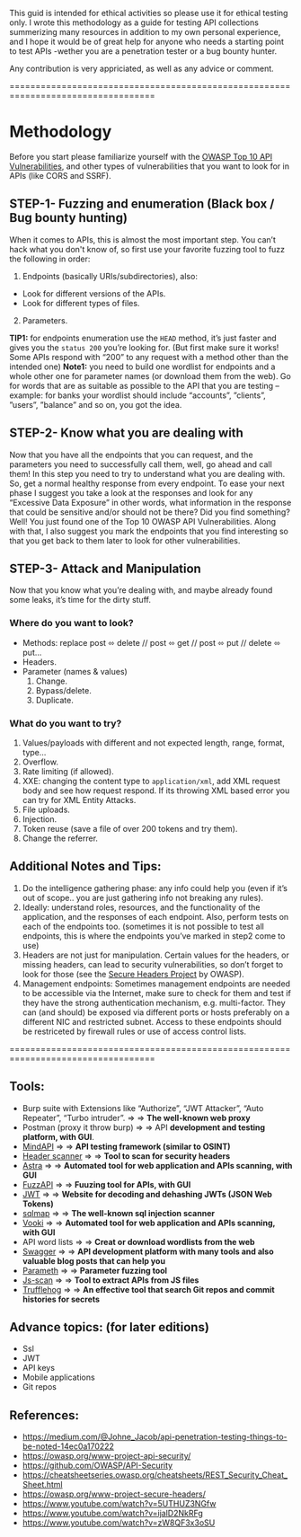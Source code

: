 This guid is intended for ethical activities so please use it for ethical testing only.
I wrote this methodology as a guide for testing API collections summerizing many resources in addition to my own personal experience, and I hope it would be of great help for anyone who needs a starting point to test APIs -wether you are a penetration tester or a bug bounty hunter.

Any contribution is very appriciated, as well as any advice or comment.

==================================================================================

# Methodology
Before you start please familiarize yourself with the [OWASP Top 10 API Vulnerabilities](https://owasp.org/www-project-api-security/), and other types of vulnerabilities that you want to look for in APIs (like CORS and SSRF).

## STEP-1- Fuzzing and enumeration (Black box / Bug bounty hunting)
When it comes to APIs, this is almost the most important step. You can’t hack what you don't know of, so first use your favorite fuzzing tool to fuzz the following in order:
1. Endpoints (basically URIs/subdirectories), also:
  - Look for different versions of the APIs.
  - Look for different types of files.
2. Parameters.

**TIP1:** for endpoints enumeration use the `HEAD` method, it’s just faster and gives you the `status 200` you’re looking for. (But first make sure it works! Some APIs respond with “200” to any request with a method other than the intended one)
**Note1:** you need to build one wordlist for endpoints and a whole other one for parameter names (or download them from the web). Go for words that are as suitable as possible to the API that you are testing –example: for banks your wordlist should include “accounts”, ”clients”, ”users”, ”balance” and so on, you got the idea.

## STEP-2- Know what you are dealing with
Now that you have all the endpoints that you can request, and the parameters you need to successfully call them, well, go ahead and call them! In this step you need to try to understand what you are dealing with. So, get a normal healthy response from every endpoint. To ease your next phase I suggest you take a look at the responses and look for any “Excessive Data Exposure” in other words, what information in the response that could be sensitive and/or should not be there? Did you find something? Well! You just found one of the Top 10 OWASP API Vulnerabilities. Along with that, I also suggest you mark the endpoints that you find interesting so that you get back to them later to look for other vulnerabilities.

## STEP-3- Attack and Manipulation
Now that you know what you’re dealing with, and maybe already found some leaks, it’s time for the dirty stuff.
### Where do you want to look?
- Methods: replace post ⬄ delete // post ⬄ get // post ⬄ put // delete ⬄ put...
- Headers.
- Parameter (names & values)
  1. Change.
  2. Bypass/delete.
  3. Duplicate.
### What do you want to try?
1. Values/payloads with different and not expected length, range, format, type…
2. Overflow.
3. Rate limiting (if allowed).
4. XXE: changing the content type to `application/xml`, add XML request body and see how request respond. If its throwing XML based error you can try for XML Entity Attacks.
5. File uploads.
6. Injection.
7. Token reuse (save a file of over 200 tokens and try them).
8. Change the referrer.

## Additional Notes and Tips:
1. Do the intelligence gathering phase: any info could help you (even if it’s out of scope.. you are just gathering info not breaking any rules).
2. Ideally: understand roles, resources, and the functionality of the application, and the responses of each endpoint. Also, perform tests on each of the endpoints too. (sometimes it is not possible to test all endpoints, this is where the endpoints you’ve marked in step2 come to use)
3. Headers are not just for manipulation. Certain values for the headers, or missing headers, can lead to security vulnerabilities, so don’t forget to look for those (see the [Secure Headers Project](https://owasp.org/www-project-secure-headers/) by OWASP).
4. Management endpoints: Sometimes management endpoints are needed to be accessible via the Internet, make sure to check for them and test if they have the strong authentication mechanism, e.g. multi-factor. They can (and should) be exposed via different ports or hosts preferably on a different NIC and restricted subnet. Access to these endpoints should be restriceted by firewall rules or use of access control lists.

==================================================================================

## Tools:
- Burp suite with Extensions like “Authorize”, “JWT Attacker”, “Auto Repeater”, “Turbo intruder”. ⇒ ⇒ __The well-known web proxy__
- Postman (proxy it throw burp) ⇒ ⇒ API __development and testing platform, with GUI__.
- [MindAPI](https://dsopas.github.io/MindAPI/play/) ⇒ ⇒ __API testing framework (similar to OSINT)__
- [Header scanner](https://securityheaders.com/) ⇒ ⇒ __Tool to scan for security headers__
- [Astra](https://github.com/flipkart-incubator/Astra) ⇒ ⇒ __Automated tool for web application and APIs scanning, with GUI__
- [FuzzAPI](https://github.com/Fuzzapi/fuzzapi) ⇒ ⇒ __Fuuzing tool for APIs, with GUI__
- [JWT](https://jwt.io/) ⇒ ⇒ __Website for decoding and dehashing JWTs (JSON Web Tokens)__
- [sqlmap](https://sqlmap.org/) ⇒ ⇒ __The well-known sql injection scanner__
- [Vooki](https://www.vegabird.com/vooki/) ⇒ ⇒ __Automated tool for web application and APIs scanning, with GUI__
- API word lists ⇒ ⇒ __Creat or download wordlists from the web__
- [Swagger](https://swagger.io/) ⇒ ⇒ __API development platform with many tools and also valuable blog posts that can help you__
- [Parameth](https://github.com/maK-/parameth) ⇒ ⇒ __Parameter fuzzing tool__
- [Js-scan](https://github.com/zseano/JS-Scan) ⇒ ⇒ __Tool to extract APIs from JS files__
- [Trufflehog](https://github.com/trufflesecurity/truffleHog) ⇒ ⇒ __An effective tool that search Git repos and commit histories for secrets__ 

## Advance topics: (for later editions)
- Ssl
- JWT
- API keys
- Mobile applications
- Git repos

## References:
- https://medium.com/@Johne_Jacob/api-penetration-testing-things-to-be-noted-14ec0a170222
- https://owasp.org/www-project-api-security/
- https://github.com/OWASP/API-Security
- https://cheatsheetseries.owasp.org/cheatsheets/REST_Security_Cheat_Sheet.html
- https://owasp.org/www-project-secure-headers/
- https://www.youtube.com/watch?v=5UTHUZ3NGfw 
- https://www.youtube.com/watch?v=ijalD2NkRFg
- https://www.youtube.com/watch?v=zW8QF3x3oSU
